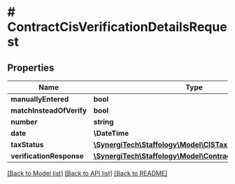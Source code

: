 # # ContractCisVerificationDetailsRequest

## Properties

Name | Type | Description | Notes
------------ | ------------- | ------------- | -------------
**manuallyEntered** | **bool** |  | [optional]
**matchInsteadOfVerify** | **bool** |  | [optional]
**number** | **string** |  | [optional]
**date** | **\DateTime** |  | [optional]
**taxStatus** | [**\SynergiTech\Staffology\Model\CISTaxStatus**](CISTaxStatus.md) |  | [optional]
**verificationResponse** | [**\SynergiTech\Staffology\Model\ContractCisSubContractor**](ContractCisSubContractor.md) |  | [optional]

[[Back to Model list]](../../README.md#models) [[Back to API list]](../../README.md#endpoints) [[Back to README]](../../README.md)
